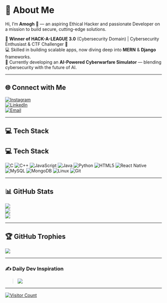 # 💫 About Me  
Hi, I’m **Amogh** 👋 — an aspiring Ethical Hacker and passionate Developer on a mission to build secure, cutting-edge solutions.  

🚀 **Winner of HACK-A-LEAGUE 3.0** (Cybersecurity Domain) | Cybersecurity Enthusiast & CTF Challenger 🎯  
💻 Skilled in building scalable apps, now diving deep into **MERN** & **Django** frameworks.  
🤖 Currently developing an **AI-Powered Cyberwarfare Simulator** — blending cybersecurity with the future of AI.

---

## 🌐 Connect with Me  
[![Instagram](https://img.shields.io/badge/Instagram-%23E4405F.svg?logo=Instagram&logoColor=white)](https://instagram.com/amogh.3)  
[![LinkedIn](https://img.shields.io/badge/LinkedIn-%230077B5.svg?logo=linkedin&logoColor=white)](https://www.linkedin.com/in/amogh-brahma-r-40432227a/)  
[![Email](https://img.shields.io/badge/Email-D14836?logo=gmail&logoColor=white)](mailto:amoghbrahma@gmail.com)

---

## 💻 Tech Stack  
## 💻 Tech Stack  
![C](https://img.shields.io/badge/C-%2300599C.svg?style=for-the-badge&logo=c&logoColor=white) ![C++](https://img.shields.io/badge/C++-%2300599C.svg?style=for-the-badge&logo=c%2B%2B&logoColor=white) ![JavaScript](https://img.shields.io/badge/JavaScript-%23F7DF1E.svg?style=for-the-badge&logo=javascript&logoColor=black) ![Java](https://img.shields.io/badge/Java-%23ED8B00.svg?style=for-the-badge&logo=openjdk&logoColor=white) ![Python](https://img.shields.io/badge/Python-3670A0.svg?style=for-the-badge&logo=python&logoColor=ffdd54) ![HTML5](https://img.shields.io/badge/HTML5-%23E34F26.svg?style=for-the-badge&logo=html5&logoColor=white) ![React Native](https://img.shields.io/badge/React_Native-%2361DAFB.svg?style=for-the-badge&logo=react&logoColor=black) ![MySQL](https://img.shields.io/badge/MySQL-4479A1.svg?style=for-the-badge&logo=mysql&logoColor=white) ![MongoDB](https://img.shields.io/badge/MongoDB-%234ea94b.svg?style=for-the-badge&logo=mongodb&logoColor=white) ![Linux](https://img.shields.io/badge/Linux-FCC624.svg?style=for-the-badge&logo=linux&logoColor=black) ![Git](https://img.shields.io/badge/Git-F05032.svg?style=for-the-badge&logo=git&logoColor=white)


---

## 📊 GitHub Stats  
![](https://github-readme-stats.vercel.app/api?username=amogh344&theme=dracula&hide_border=true&include_all_commits=true&count_private=false)  
![](https://nirzak-streak-stats.vercel.app/?user=amogh344&theme=dracula&hide_border=true)  
![](https://github-readme-stats.vercel.app/api/top-langs/?username=amogh344&theme=dracula&hide_border=true&include_all_commits=true&count_private=false&layout=compact)

---

## 🏆 GitHub Trophies  
![](https://github-profile-trophy.vercel.app/?username=amogh344&theme=radical&no-frame=true&no-bg=true&margin-w=4)

---

### ✍️ Daily Dev Inspiration  
> ![](https://quotes-github-readme.vercel.app/api?type=horizontal&theme=radical)

---

[![Visitor Count](https://visitcount.itsvg.in/api?id=amogh344&icon=0&color=0)](https://visitcount.itsvg.in)

<!-- Proudly crafted with GPRM (https://gprm.itsvg.in) -->
